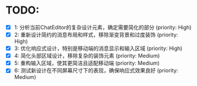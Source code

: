 # TODO:

- [x] 1: 分析当前ChatEditor的复杂设计元素，确定需要简化的部分 (priority: High)
- [x] 2: 重新设计简约的消息布局和样式，移除渐变背景和过度装饰 (priority: High)
- [x] 3: 优化响应式设计，特别是移动端的消息显示和输入区域 (priority: High)
- [x] 4: 简化头部区域设计，移除复杂的装饰元素 (priority: Medium)
- [x] 5: 重构输入区域，使其更简洁且适配移动端 (priority: Medium)
- [x] 6: 测试新设计在不同屏幕尺寸下的表现，确保响应式效果良好 (priority: Medium)
